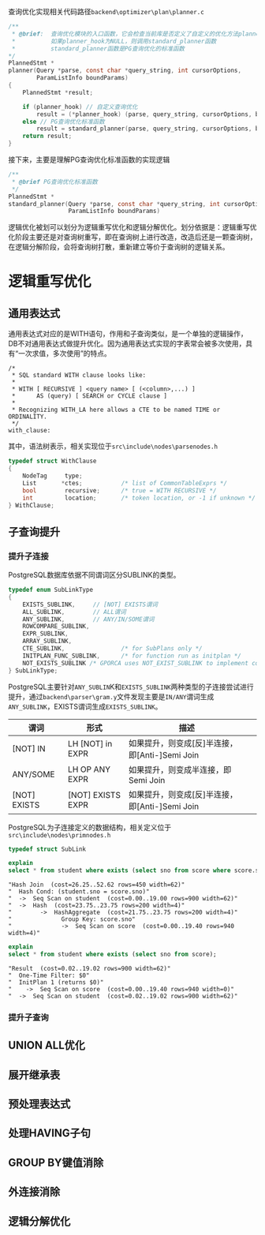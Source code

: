 查询优化实现相关代码路径`backend\optimizer\plan\planner.c`

```c
/**
 * @brief:	查询优化模块的入口函数，它会检查当前库是否定义了自定义的优化方法planner_hook
 * 			如果planner_hook为NULL，则调用standard_planner函数
 * 			standard_planner函数是PG查询优化的标准函数
*/
PlannedStmt *
planner(Query *parse, const char *query_string, int cursorOptions,
		ParamListInfo boundParams)
{
	PlannedStmt *result;

	if (planner_hook) // 自定义查询优化
		result = (*planner_hook) (parse, query_string, cursorOptions, boundParams);
	else // PG查询优化标准函数
		result = standard_planner(parse, query_string, cursorOptions, boundParams);
	return result;
}
```

接下来，主要是理解PG查询优化标准函数的实现逻辑

```c
/**
 * @brief PG查询优化标准函数
 */
PlannedStmt *
standard_planner(Query *parse, const char *query_string, int cursorOptions,
				 ParamListInfo boundParams)
```

逻辑优化被划可以划分为逻辑重写优化和逻辑分解优化。划分依据是：逻辑重写优化阶段主要还是对查询树重写，即在查询树上进行改造，改造后还是一颗查询树，在逻辑分解阶段，会将查询树打散，重新建立等价于查询树的逻辑关系。

# 逻辑重写优化

## 通用表达式

通用表达式对应的是WITH语句，作用和子查询类似，是一个单独的逻辑操作，DB不对通用表达式做提升优化。因为通用表达式实现的字表常会被多次使用，具有“一次求值，多次使用”的特点。

```
/*
 * SQL standard WITH clause looks like:
 *
 * WITH [ RECURSIVE ] <query name> [ (<column>,...) ]
 *		AS (query) [ SEARCH or CYCLE clause ]
 *
 * Recognizing WITH_LA here allows a CTE to be named TIME or ORDINALITY.
 */
with_clause:
```

其中，语法树表示，相关实现位于`src\include\nodes\parsenodes.h`

```c
typedef struct WithClause
{
	NodeTag		type;
	List	   *ctes;			/* list of CommonTableExprs */
	bool		recursive;		/* true = WITH RECURSIVE */
	int			location;		/* token location, or -1 if unknown */
} WithClause;
```



## 子查询提升



### 提升子连接

PostgreSQL数据库依据不同谓词区分SUBLINK的类型。

```c
typedef enum SubLinkType
{
	EXISTS_SUBLINK, 	// [NOT] EXISTS谓词
	ALL_SUBLINK,		// ALL谓词
	ANY_SUBLINK,		// ANY/IN/SOME谓词
	ROWCOMPARE_SUBLINK,
	EXPR_SUBLINK,
	ARRAY_SUBLINK,
	CTE_SUBLINK,				/* for SubPlans only */
	INITPLAN_FUNC_SUBLINK,		/* for function run as initplan */
	NOT_EXISTS_SUBLINK /* GPORCA uses NOT_EXIST_SUBLINK to implement correlated left anti semijoin. */
} SubLinkType;
```

PostgreSQL主要针对`ANY_SUBLIN`K和`EXISTS_SUBLINK`两种类型的子连接尝试进行提升，通过`backend\parser\gram.y`文件发现主要是`IN/ANY`谓词生成`ANY_SUBLINK`，EXISTS谓词生成`EXISTS_SUBLINK`。

| 谓词         | 形式              | 描述                                           |      |
| ------------ | ----------------- | ---------------------------------------------- | ---- |
| [NOT] IN     | LH [NOT] in EXPR  | 如果提升，则变成[反]半连接，即[Anti-]Semi Join |      |
| ANY/SOME     | LH OP ANY EXPR    | 如果提升，则变成半连接，即Semi Join            |      |
| [NOT] EXISTS | [NOT] EXISTS EXPR | 如果提升，则变成[反]半连接，即[Anti-]Semi Join |      |


PostgreSQL为子连接定义的数据结构，相关定义位于`src\include\nodes\primnodes.h`
```c
typedef struct SubLink
```





```sql
explain
select * from student where exists (select sno from score where score.sno=student.sno);
```

```text
"Hash Join  (cost=26.25..52.62 rows=450 width=62)"
"  Hash Cond: (student.sno = score.sno)"
"  ->  Seq Scan on student  (cost=0.00..19.00 rows=900 width=62)"
"  ->  Hash  (cost=23.75..23.75 rows=200 width=4)"
"        ->  HashAggregate  (cost=21.75..23.75 rows=200 width=4)"
"              Group Key: score.sno"
"              ->  Seq Scan on score  (cost=0.00..19.40 rows=940 width=4)"
```





```sql
explain
select * from student where exists (select sno from score);
```

```
"Result  (cost=0.02..19.02 rows=900 width=62)"
"  One-Time Filter: $0"
"  InitPlan 1 (returns $0)"
"    ->  Seq Scan on score  (cost=0.00..19.40 rows=940 width=0)"
"  ->  Seq Scan on student  (cost=0.02..19.02 rows=900 width=62)"
```



### 提升子查询

## UNION ALL优化

## 展开继承表

## 预处理表达式

##  处理HAVING子句

## GROUP BY键值消除

## 外连接消除





## 逻辑分解优化

